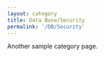 ```yaml
---
layout: category
title: Data Base/Security
permalink: '/DB/Security'
---
```


Another sample category page.
